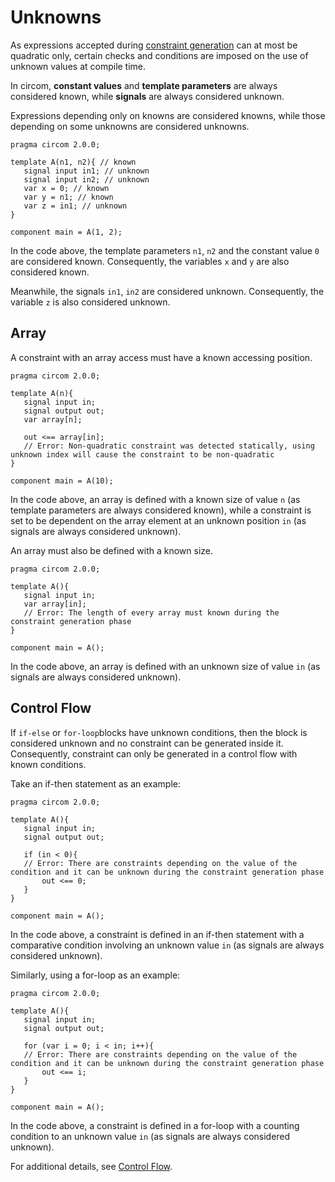 # Unknowns

As expressions accepted during [constraint generation](../constraint-generation) can at most be quadratic only, certain checks and conditions are imposed on the use of unknown values at compile time.

In circom, **constant values** and **template parameters** are always considered known, while **signals** are always considered unknown.

Expressions depending only on knowns are considered knowns, while those depending on some unknowns are considered unknowns.

```text
pragma circom 2.0.0;

template A(n1, n2){ // known
   signal input in1; // unknown
   signal input in2; // unknown
   var x = 0; // known
   var y = n1; // known
   var z = in1; // unknown
}

component main = A(1, 2);
```

In the code above, the template parameters `n1`, `n2` and the constant value `0` are considered known. Consequently, the variables `x` and `y` are also considered known.


Meanwhile, the signals `in1`, `in2` are considered unknown. Consequently, the variable `z` is also considered unknown.

## Array

A constraint with an array access must have a known accessing position.

```text
pragma circom 2.0.0;

template A(n){
   signal input in;
   signal output out;
   var array[n];
   
   out <== array[in];
   // Error: Non-quadratic constraint was detected statically, using unknown index will cause the constraint to be non-quadratic
}

component main = A(10);
```

In the code above, an array is defined with a known size of value `n` (as template parameters are always considered known), while a constraint is set to be dependent on the array element at an unknown position `in` (as signals are always considered unknown).

An array must also be defined with a known size. 

```text
pragma circom 2.0.0;

template A(){
   signal input in;
   var array[in];
   // Error: The length of every array must known during the constraint generation phase
}

component main = A();
```

In the code above, an array is defined with an unknown size of value `in` (as signals are always considered unknown).

## Control Flow

If `if-else` or `for-loop`blocks have unknown conditions, then the block is considered unknown and no constraint can be generated inside it. Consequently, constraint can only be generated in a control flow with known conditions. 

Take an if-then statement as an example:

```text
pragma circom 2.0.0;

template A(){
   signal input in;
   signal output out;
   
   if (in < 0){
   // Error: There are constraints depending on the value of the condition and it can be unknown during the constraint generation phase
       out <== 0;
   }
}

component main = A();
```

In the code above, a constraint is defined in an if-then statement with a comparative condition involving an unknown value `in` (as signals are always considered unknown).

Similarly, using a for-loop as an example:

```text
pragma circom 2.0.0;

template A(){
   signal input in;
   signal output out;
   
   for (var i = 0; i < in; i++){
   // Error: There are constraints depending on the value of the condition and it can be unknown during the constraint generation phase
       out <== i;
   }
}

component main = A();
```

In the code above, a constraint is defined in a for-loop with a counting condition to an unknown value `in` (as signals are always considered unknown).

For additional details, see [Control Flow](../../control-flow).
